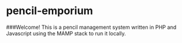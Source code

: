 # pencil-emporium

###Welcome! This is a pencil management system written in PHP and Javascript using the MAMP stack to run it locally.
